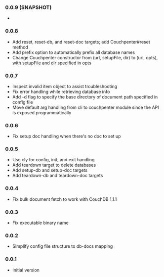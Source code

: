 ### 0.0.9 (SNAPSHOT)
*

### 0.0.8
* Add reset, reset-db, and reset-doc targets; add Couchpenter#reset method
* Add prefix option to automatically prefix all database names
* Change Couchpenter constructor from (url, setupFile, dir) to (url, opts), with setupFile and dir specified in opts

### 0.0.7
* Inspect invalid item object to assist troubleshooting
* Fix error handling while retrieving database info
* Add -d flag to specify the base directory of document path specified in config file
* Move default arg handling from cli to couchpenter module since the API is exposed programmatically

### 0.0.6
* Fix setup doc handling when there's no doc to set up

### 0.0.5
* Use cly for config, init, and exit handling
* Add teardown target to delete databases
* Add setup-db and setup-doc targets
* Add teardown-db and teardown-doc targets

### 0.0.4 
* Fix bulk document fetch to work with CouchDB 1.1.1

### 0.0.3
* Fix executable binary name

### 0.0.2
* Simplify config file structure to db-docs mapping

### 0.0.1
* Initial version
